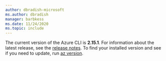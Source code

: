 ```yaml
---
author: dbradish-microsoft
ms.author: dbradish
manager: barbkess
ms.date: 11/24/2020
ms.topic: include
---
```


The current version of the Azure CLI is __2.15.1__. For information about the latest release, see the [release notes](../release-notes-azure-cli.md). To find your installed version and see if you need to update, run [az version](/cli/azure/reference-index#az_version).
